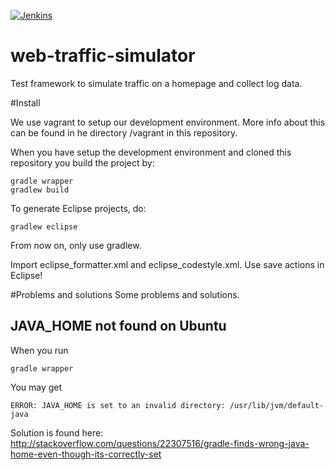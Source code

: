 [![Jenkins](https://travis-ci.org/web-traffic-simulator/web-traffic-simulator.svg)](https://travis-ci.org/web-traffic-simulator/web-traffic-simulator)

web-traffic-simulator
=====================
Test framework to simulate traffic on a homepage and collect log data.

#Install

We use vagrant to setup our development environment.
More info about this can be found in he directory /vagrant in this repository.

When you have setup the development environment and cloned this repository you build the project by:
```
gradle wrapper
gradlew build
```
To generate Eclipse projects, do:
```
gradlew eclipse
```

From now on, only use gradlew.

Import eclipse_formatter.xml and eclipse_codestyle.xml. Use save actions in Eclipse!

#Problems and solutions
Some problems and solutions.

## JAVA_HOME not found on Ubuntu
When you run
```
gradle wrapper
```
You may get
```
ERROR: JAVA_HOME is set to an invalid directory: /usr/lib/jvm/default-java
```
Solution is found here: http://stackoverflow.com/questions/22307516/gradle-finds-wrong-java-home-even-though-its-correctly-set
